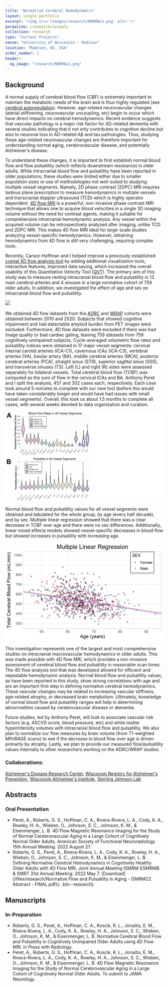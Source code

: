```yaml
---
title: "Normative Cerebral Hemodynamics"
layout: single-portfolio
excerpt: "<img src='/images/research/NORMALS.png' alt=''>"
permalink: /research/normals
collection: research
type: "Current Projects"
venue: "University of Wisconsin - Madison"
location: "Madison, WI, USA"
order_number: 2
header: 
  og_image: "research/NORMALS.png"
---
```


Background
------
A normal supply of cerebral blood flow (CBF) is extremely important to maintain the metabolic needs of the brain and is thus highly regulated (see [cerebral autoregulation](https://en.wikipedia.org/wiki/Cerebral_autoregulation)). However, age-related neurovascular changes (aterial stiffnening, neurovascular uncoupling, etc) begin to occur which have direct impacts on cerebral hemodynamics. Recent evidence suggests that vascular pathology is a major risk factor for AD-related dementia with several studies indicating that it not only contributes to cognitive decline but also to neuronal loss in AD-related Aβ and tau pathologies. Thus, studying these age-related neurovascular changes are therefore important for understanding normal aging, cerebrovascular disease, and potentially Alzheimer's disease.

To understand these changes, it is important to first establish normal blood flow and flow pulsatility (which reflects downstream resistance) in older adults. While intracranial blood flow and pulsatility have been reported in older populations, these studies were limited either due to smaller population sizes or use of methodologies not well-suited to studying multiple vessel segments. Namely, 2D phase contrast (2DPC) MRI requires tedious plane prescription to measure hemodynamics in multiple vessels and transcranial doppler ultrasound (TCD) which is highly operator dependent. [4D flow MRI](https://pubmed.ncbi.nlm.nih.gov/23090914/) is a powerful, non-invasive phase contrast MRI technique that allows one to acquire blood velocities in a single 3D imaging volume without the need for contrast agents, making it suitable for comprehensive intracranial hemodynamic analysis. Any vessel within the acquired volume can be retrospectively analyzed after imaging, unlike TCD and 2DPC MRI. This makes 4D flow MRI ideal for large-scale studies analyzing vessel-specific hemodynamics. However, obtaining hemodynamics from 4D flow is still very challenging, requiring complex tools. 

Recently, Carson Hoffman and I helped improve a previously established [cranial 4D flow analysis tool](https://www.ncbi.nlm.nih.gov/pmc/articles/PMC4592372/) by adding additional visualization tools, interactive features, improved data saving, which increased the overall usability of this Quantitative Velocity Tool ([QVT](/research/qvt)). The primary aim of this study was to measure resting intracranial blood flow and pulsatility in 13 main cerebral arteries and 4 sinuses in a large normative cohort of 759 older adults. In addition, we investigated the effect of age and sex on intracranial blood flow and pulsatility. 

![](/images/research/Normals_3_qvt.png)

We obtained 4D flow datasets from the [ADRC](https://www.adrc.wisc.edu/) and [WRAP](https://wrap.wisc.edu/) cohorts were obtained between 2010 and 2020. Subjects that showed cognitive impairment and had detectable amyloid burden from PET images were excluded. Furthermore, 4D flow datasets were excluded if there was bad image quality or bad cardiac gating, leaving 759 datasets from 759 cognitively unimpaired subjects. Cycle-averaged volumetric flow rates and pulsatility indices were obtained in 17 major vessel segments: cervical internal carotid arteries (ICA-C1), cavernous ICAs (ICA-C3), vertebral arteries (VA), basilar artery (BA), middle cerebral arteries (MCA), posterior cerebral arteries (PCA), straight sinus (STR), superior sagittal sinus (SSS), and transverse sinuses (TS). Left (L) and right (R) sides were assessed separately for bilateral vessels. Total cerebral blood flow (TCBF) was computed as the sum of flow in the cervical ICAs and BA. Anthony Peret and I split the analysis, 457 and 302 cases each, respectively. Each case took around 5-minutes to complete with our new tool (before this would have taken considerably longer and would have had issues with small vessel segments). Overall, this took us about 1.5 months to complete all cases, with several weeks devoted to data organization and curation.

![](/images/research/Normals_1_violin.png)

Normal blood flow and pulsatility values for all vessel segments were obtained and tabulated for the whole group, by age (every half decade), and by sex. Multiple linear regression showed that there was a clear decrease in TCBF over age and there were no sex differences. Additionally, linear mixed effects models showed vessel-specific decreases in blood flow but showed increases in pulsatility with increasing age. 

![](/images/research/Normals_2_tcbf.png)

This investigation represents one of the largest and most comprehensive studies on intracranial macrovascular hemodynamics in older adults. This was made possible with 4D flow MRI, which provides a non-invasive assessment of cerebral blood flow and pulsatility in reasonable scan times. The 4D flow analysis tool that was developed allowed for efficient and repeatable hemodynamic analysis. Normal blood flow and pulsatility values, as have been reported in this study, show strong correlations with age and are an important first step in defining normative cerebral hemodynamics. These vascular changes may be related to increasing vascular stiffness, age-related atrophy, or decreased brain metabolism. Ultimately, knowledge of normal blood flow and pulsatility ranges will help in determining abnormalities caused by cerebrovascular disease or dementia.

Future studies, led by Anthony Peret, will look to associate vascular risk factors (e.g. ASCVD score, blood pressure, etc) and white matter hyperintensity volumes with intracranial blood flow and pulsatility. We also plan to normalize our flow measures by brain volume (from T1-weighted MPnRAGE scans) to see if the decrease in blood flow over age is driven primarily by atrophy. Lastly, we plan to provide our measured flow/pulsatility values internally to other researchers working on the ADRC/WRAP studies. 

### Collaborations: 
[Alzheimer's Disease Research Center](https://www.adrc.wisc.edu/), [Wisconsin Registry for Alzheimer's Prevention](https://wrap.wisc.edu/), [Wisconsin Alzheimer's Institute](https://wai.wisc.edu/), [Sterling Johnson Lab](https://www.waisman.wisc.edu/staff/johnson-sterling/)

Abstracts
------
### Oral Presentation
* Peret, A., Roberts, G. S., Hoffman, C. A., Rivera-Rivera, L. A., Cody, K. A., Rowley, H. A., Wieben, O., Johnson, S. C., Johnson, K. M., & Eisenmenger, L. B. 4D Flow Magnetic Resonance Imaging for the Study of Normal Cerebrovascular Aging in a Large Cohort of Cognitively Normal Older Adults. American Society of Functional Neuroradiology 15th Annual Meeting. 2022 August 27.
* Roberts, G. S., Peret, A., Rivera-Rivera, L. A., Cody, K. A., Rowley, H. A., Wieben, O., Johnson, S. C., Johnson, K. M., & Eisenmenger, L. B. Defining Normative Cerebral Hemodynamics in Cognitively Healthy Older Adults with 4D Flow MRI. Joint Annual Meeting ISMRM-ESMRMB & SMRT 31st Annual Meeting. 2022 May 7.
[Download](/files/research/Normative Flow and Pulsatility in Aging - ISMRM22 Abstract - FINAL.pdf){: .btn--research} 

Manuscripts
------
### In-Preparation
* Roberts, G. S., Peret, A., Hoffman, C. A., Koscik, R. L., Jonaitis, E. M., Rivera-Rivera, L. A., Cody, K. A., Rowley, H. A., Johnson, S. C., Wieben, O., Johnson, K. M., & Eisenmenger, L. B. Normative Cerebral Blood Flow and Pulsatility in Cognitively Unimpaired Older Adults using 4D Flow MRI. In Press with Radiology. 
* Peret, A., Roberts, G. S., Hoffman, C. A., Koscik, R. L., Jonaitis, E. M., Rivera-Rivera, L. A., Cody, K. A., Rowley, H. A., Johnson, S. C., Wieben, O., Johnson, K. M., & Eisenmenger, L. B. 4D Flow Magnetic Resonance Imaging for the Study of Normal Cerebrovascular Aging in a Large Cohort of Cognitively Normal Older Adults. To submit to JAMA Neurology.
